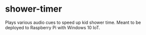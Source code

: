 # shower-timer
Plays various audio cues to speed up kid shower time. Meant to be deployed to Raspberry Pi with Windows 10 IoT.

